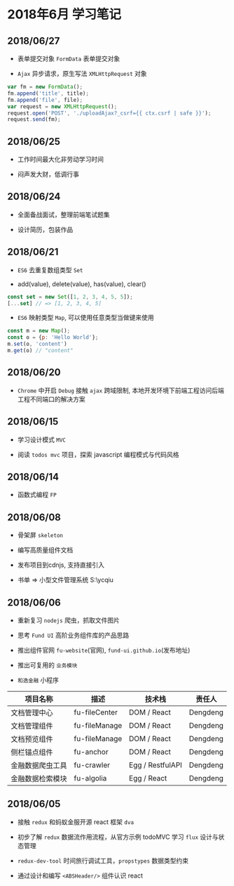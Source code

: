 # 2018年6月 学习笔记

## 2018/06/27

- 表单提交对象 `FormData` 表单提交对象

- `Ajax` 异步请求，原生写法 `XMLHttpRequest` 对象

``` js
var fm = new FormData();
fm.append('title', title);
fm.append('file', file);
var request = new XMLHttpRequest();
request.open('POST', './uploadAjax?_csrf={{ ctx.csrf | safe }}');
request.send(fm);
```

## 2018/06/25

- 工作时间最大化非劳动学习时间

- 闷声发大财，低调行事

## 2018/06/24

- 全面备战面试，整理前端笔试题集

- 设计简历，包装作品

## 2018/06/21

- `ES6` 去重复数组类型 `Set`

- add(value), delete(value), has(value), clear()

```js
const set = new Set([1, 2, 3, 4, 5, 5]);
[...set] // => [1, 2, 3, 4, 5]
```

- `ES6` 映射类型 `Map`, 可以使用任意类型当做键来使用

``` js
const m = new Map();
const o = {p: 'Hello World'};
m.set(o, 'content')
m.get(o) // "content"
```

## 2018/06/20

- `Chrome` 中开启 `Debug` 接触 `ajax` 跨域限制, 本地开发环境下前端工程访问后端工程不同端口的解决方案

## 2018/06/15

- 学习设计模式 `MVC`

- 阅读 `todos mvc` 项目，探索 javascript 编程模式与代码风格

## 2018/06/14

- 函数式编程 `FP`

## 2018/06/08

- 骨架屏 `skeleton`

- 编写高质量组件文档

- 发布项目到cdnjs, 支持直接引入

- 书单 => 小型文件管理系统 S:\ycqiu

## 2018/06/06

- 重新复习 `nodejs` 爬虫，抓取文件图片

- 思考 `Fund UI` 高阶业务组件库的产品思路

- 推出组件官网 `fu-website`(官网), `fund-ui.github.io`(发布地址)

- 推出可复用的 `业务模块`

- `和逸金融` 小程序

| 项目名称 | 描述 | 技术栈 | 责任人 |
| ----- | ------ | ------- | -------- |
| 文档管理中心 | fu-fileCenter | DOM / React | Dengdeng |
| 文档管理组件 | fu-fileManage | DOM / React | Dengdeng |
| 文档预览组件 | fu-fileManage | DOM / React | Dengdeng |
| 侧栏锚点组件 | fu-anchor | DOM / React | Dengdeng |
| 金融数据爬虫工具 | fu-crawler | Egg / RestfulAPI | Dengdeng |
| 金融数据检索模块 | fu-algolia | Egg / React | Dengdeng |

## 2018/06/05

- 接触 `redux` 和蚂蚁金服开源 react 框架 `dva`

- 初步了解 `redux` 数据流作用流程，从官方示例 todoMVC 学习 `flux` 设计与状态管理

- `redux-dev-tool` 时间旅行调试工具，`propstypes` 数据类型约束

- 通过设计和编写 `<ABSHeader/>` 组件认识 react 
